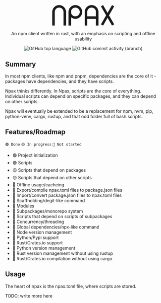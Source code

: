 <div align = center>
    <picture>
        <source
            srcset="dark.png"
            width="200"
            media="(prefers-color-scheme: dark)"
        >
        <img width="200" src="light.png">
    </picture>

An npm client written in rust, with an emphasis on scripting and offline usability

![GitHub top language](https://img.shields.io/github/languages/top/Aworldc/npax)
![GitHub commit activity (branch)](https://img.shields.io/github/commit-activity/w/Aworldc/npax)
</div>

## Summary
In most npm clients, like npm and pnpm,
dependencies are the core of it - packages have dependencies, and they have scripts.

Npax thinks differently.
In Npax, scripts are the core of everything. Individual scripts can depend on specific packages, and they can depend on other scripts.

Npax will eventually be extended to be a replacement for npm, nvm, pip, python-venv, cargo, rustup, and that odd folder full of bash scripts.

## Features/Roadmap
`🟢 Done`
`🟡 In progress`
`🔴 Not started`

- 🟢 Project initialization
- 🟢 Scripts
- 🟡 Scripts that depend on packages
- 🟡 Scripts that depend on other scripts
- 🔴 Offline usage/cacheing
- 🔴 Export/compile npax.toml files to package.json files
- 🔴 Import/convert package.json files to npax.toml files
- 🔴 Scaffholding/degit-like command
- 🔴 Modules
- 🔴 Subpackages/monorepo system
- 🔴 Scripts that depend on scripts of subpackages
- 🔴 Concurrency/threading
- 🔴 Global dependencies/npx-like command
- 🔴 Node version management
- 🔴 Python/Pypi support
- 🔴 Rust/Crates.io support
- 🔴 Python version management
- 🔴 Rust version management without using rustup
- 🔴 Rust/Crates.io compilation without using cargo

## Usage
The heart of npax is the npax.toml file, where scripts are stored.

TODO: write more here
